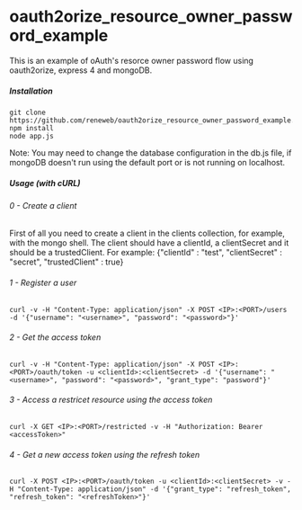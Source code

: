 oauth2orize_resource_owner_password_example
===========================================

This is an example of oAuth's resorce owner password flow using oauth2orize, express 4 and mongoDB.

##### Installation

```
git clone https://github.com/reneweb/oauth2orize_resource_owner_password_example.git
npm install
node app.js
```
Note: You may need to change the database configuration in the db.js file, if mongoDB doesn't run using the default port or is not running on localhost.

##### Usage (with cURL)

###### 0 - Create a client

First of all you need to create a client in the clients collection, for example, with the mongo shell. The client should have a clientId, a clientSecret and it should be a trustedClient.
For example:
{"clientId" : "test", "clientSecret" : "secret", "trustedClient" : true}

###### 1 - Register a user

```
curl -v -H "Content-Type: application/json" -X POST <IP>:<PORT>/users -d '{"username": "<username>", "password": "<password>"}'
```

###### 2 - Get the access token

```
curl -v -H "Content-Type: application/json" -X POST <IP>:<PORT>/oauth/token -u <clientId>:<clientSecret> -d '{"username": "<username>", "password": "<password>", "grant_type": "password"}'
```

###### 3 - Access a restricet resource using the access token

```
curl -X GET <IP>:<PORT>/restricted -v -H "Authorization: Bearer <accessToken>"
```

###### 4 - Get a new access token using the refresh token

```
curl -X POST <IP>:<PORT>/oauth/token -u <clientId>:<clientSecret> -v -H "Content-Type: application/json" -d '{"grant_type": "refresh_token", "refresh_token": "<refreshToken>"}'
```

